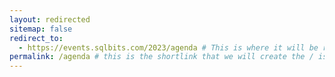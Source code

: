 ```yaml
---
layout: redirected
sitemap: false
redirect_to:
  - https://events.sqlbits.com/2023/agenda # This is where it will be redirected  - must be a complete url and a space after the -
permalink: /agenda # this is the shortlink that we will create the / is required - MUST MATCH the name of the file amd a space after the :
---
```

